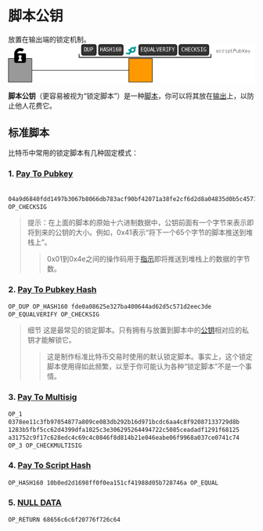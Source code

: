 # 脚本公钥
放置在输出端的锁定机制。
![scriptPubKey-1.png](img/scriptPubKey-1.png)

**脚本公钥**（更容易被视为“锁定脚本”）是一种[脚本](../../../../Script/Script.md)，你可以将其放在[输出](../output.md)上，以防止他人花费它。

## 标准脚本
比特币中常用的锁定脚本有几种固定模式：

### 1. [Pay To Pubkey](../../../../Script/P2PK/P2PK.md)
```

04a9d6840fdd1497b3067b8066db783acf90bf42071a38fe2cf6d2d8a04835d0b5c45716d8d6012ab5d56c7824c39718f7bc7486d389cd0047f53785f9a63c0c9d OP_CHECKSIG
```
>提示：在上面的脚本的原始十六进制数据中，公钥前面有一个字节来表示即将到来的公钥的大小。例如，0x41表示“将下一个65个字节的脚本推送到堆栈上”。
>>0x01到0x4e之间的操作码用于[指示](https://en.bitcoin.it/wiki/Script#Constants)即将推送到堆栈上的数据的字节数。

### 2. [Pay To Pubkey Hash](../../../../Script/P2PKH/P2PKH.md)
```
OP_DUP OP_HASH160 fde0a08625e327ba400644ad62d5c571d2eec3de OP_EQUALVERIFY OP_CHECKSIG
```

>细节
这是最常见的锁定脚本。只有拥有与放置到脚本中的[公钥](../../../../Keys/Public%20Key/Public%20Key.md)相对应的私钥才能解锁它。
>>这是制作标准比特币交易时使用的默认锁定脚本。事实上，这个锁定脚本使用得如此频繁，以至于你可能认为各种“锁定脚本”不是一个事情。

### 3. [Pay To Multisig](../../../../Script/P2MS/P2MS.md)
```
OP_1 0378ee11c3fb97054877a809ce083db292b16d971bcdc6aa4c8f92087133729d8b 1283b5fbf5cc62d4399dfa1025c3e306295264494722c5085ceadadf1291f68125 a31752c9f17c628edc4c69c4c0846f8d814b21e046eabe06f9968a037ce0741c74 OP_3 OP_CHECKMULTISIG
```

### 4. [Pay To Script Hash](../../../../Script/P2SH/P2SH.md)
```
OP_HASH160 10b0ed2d1698ff0f0ea151cf41988d05b728746a OP_EQUAL
```

### 5. [NULL DATA](../../../../Script/NULL%20DATA/NULL%20DATA.md)
```
OP_RETURN 68656c6c6f20776f726c64
```
